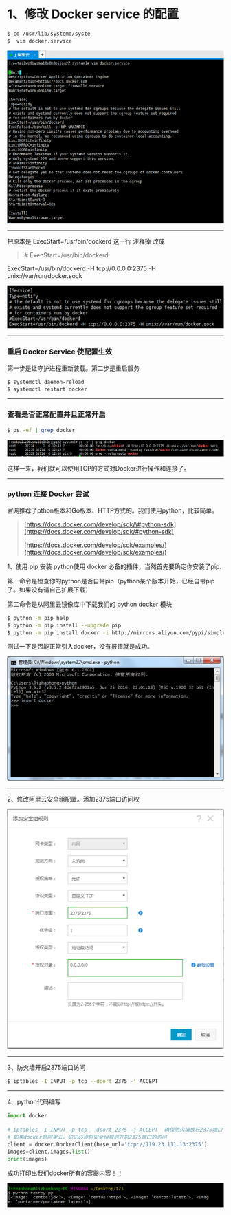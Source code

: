 # 1、修改 Docker service 的配置

```bash
$ cd /usr/lib/systemd/syste
$  vim docker.service
```

![](/assets/2131231import.png)

---

把原本是 ExecStart=/usr/bin/dockerd  这一行 注释掉 改成

> \# ExecStart=/usr/bin/dockerd

ExecStart=/usr/bin/dockerd -H tcp://0.0.0.0:2375 -H unix://var/run/docker.sock

![](/assets/15134123import.png)

---

### 重启 Docker Service 使配置生效

第一步是让守护进程重新装载。第二步是重启服务

```bash
$ systemctl daemon-reload
$ systemctl restart docker
```

---

### 查看是否正常配置并且正常开启

```bash
$ ps -ef | grep docker
```

![](/assets/231231251323import.png)

这样一来，我们就可以使用TCP的方式对Docker进行操作和连接了。

---

### python 连接 Docker 尝试

官网推荐了pthon版本和Go版本、HTTP方式的。我们使用python，比较简单。

> [https://docs.docker.com/develop/sdk/\#python-sdk](https://docs.docker.com/develop/sdk/#python-sdk)
>
> [https://docs.docker.com/develop/sdk/examples/](https://docs.docker.com/develop/sdk/examples/)

1、使用 pip 安装 python使用 docker 必备的插件，当然首先要确定你安装了pip.

第一命令是检查你的python是否自带pip（python某个版本开始，已经自带pip了。如果没有请自己扩展下载）

第二命令是从阿里云镜像库中下载我们的 python docker 模块

```bash
$ python -m pip help
$ python -m pip install --upgrade pip
$ python -m pip install docker -i http://mirrors.aliyun.com/pypi/simple/ --trusted-host mirrors.aliyun.com
```

测试一下是否能正常引入docker，没有报错就是成功。

![](/assets/123135134134import.png)

---

2、修改阿里云安全组配置。添加2375端口访问权

![](/assets/1243263467import.png)

---

3、防火墙开启2375端口访问

```bash
$ iptables -I INPUT -p tcp --dport 2375 -j ACCEPT
```

---

4、python代码编写

```py
import docker

# iptables -I INPUT -p tcp --dport 2375 -j ACCEPT  确保防火墙放行2375端口 
# 如果docker是阿里云，切记必须将安全组规则开启2375端口的访问
client = docker.DockerClient(base_url='tcp://119.23.111.13:2375')
images=client.images.list()
print(images)
```

成功打印出我们docker所有的容器内容！！

![](/assets/123124637467import.png)

